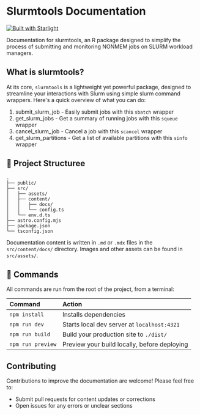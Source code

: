# Slurmtools Documentation

[![Built with Starlight](https://astro.badg.es/v2/built-with-starlight/tiny.svg)](https://starlight.astro.build)

Documentation for slurmtools, an R package designed to simplify the process of submitting and monitoring NONMEM jobs on SLURM workload managers.

## What is slurmtools?

At its core, `slurmtools` is a lightweight yet powerful package, designed to streamline your interactions with Slurm using simple slurm command wrappers. Here's a quick overview of what you can do:

1. submit_slurm_job - Easily submit jobs with this `sbatch` wrapper
2. get_slurm_jobs - Get a summary of running jobs with this `squeue` wrapper
3. cancel_slurm_job - Cancel a job with this `scancel` wrapper
4. get_slurm_partitions - Get a list of available partitions with this `sinfo` wrapper


## 🚀 Project Structuree
```
.
├── public/
├── src/
│   ├── assets/
│   ├── content/
│   │   ├── docs/
│   │   └── config.ts
│   └── env.d.ts
├── astro.config.mjs
├── package.json
└── tsconfig.json
```
Documentation content is written in `.md` or `.mdx` files in the `src/content/docs/` directory. 
Images and other assets can be found in `src/assets/`.

## 🧞 Commands

All commands are run from the root of the project, from a terminal:

| Command                | Action                                           |
| :-------------------- | :----------------------------------------------- |
| `npm install`         | Installs dependencies                            |
| `npm run dev`         | Starts local dev server at `localhost:4321`      |
| `npm run build`       | Build your production site to `./dist/`          |
| `npm run preview`     | Preview your build locally, before deploying     |

## Contributing

Contributions to improve the documentation are welcome! Please feel free to:
- Submit pull requests for content updates or corrections
- Open issues for any errors or unclear sections
